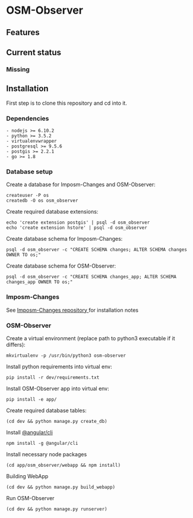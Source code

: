 OSM-Observer
============

Features
--------

Current status
--------------

### Missing

Installation
------------

First step is to clone this repository and cd into it.

### Dependencies

    - nodejs >= 6.10.2
    - python >= 3.5.2
    - virtualenvwrapper
    - postgresql >= 9.5.6
    - postgis >= 2.2.1
    - go >= 1.8

### Database setup

Create a database for Imposm-Changes and OSM-Observer:

    createuser -P os
    createdb -O os osm_observer

Create required database extensions:

    echo 'create extension postgis' | psql -d osm_observer
    echo 'create extension hstore' | psql -d osm_observer

Create database schema for Imposm-Changes:

    psql -d osm_observer -c "CREATE SCHEMA changes; ALTER SCHEMA changes OWNER TO os;"

Create database schema for OSM-Observer:

    psql -d osm_observer -c "CREATE SCHEMA changes_app; ALTER SCHEMA changes_app OWNER TO os;"


### Imposm-Changes

See [Imposm-Changes repository ](https://github.com/omniscale/imposm-changes) for installation notes

### OSM-Observer

Create a virtual environment (replace path to python3 executable if it differs):

    mkvirtualenv -p /usr/bin/python3 osm-observer

Install python requirements into virtual env:

    pip install -r dev/requirements.txt

Install OSM-Observer app into virtual env:

    pip install -e app/

Create required database tables:

    (cd dev && python manage.py create_db)

Install [@angular/cli](https://github.com/angular/angular-cli)

    npm install -g @angular/cli

Install necessary node packages


    (cd app/osm_observer/webapp && npm install)

Building WebApp

    (cd dev && python manage.py build_webapp)


Run OSM-Observer

    (cd dev && python manage.py runserver)
